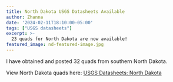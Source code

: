 ```yaml
---
title: North Dakota USGS Datasheets Available
author: Zhanna
date: '2024-02-11T18:10:00-05:00'
tags: ["USGS datasheets"]
excerpt: >-
  23 quads for North Dakota are now available!
featured_image: nd-featured-image.jpg
---
```


I have obtained and posted 32 quads from southern North Dakota.

View North Dakota quads here: [USGS Datasheets: North Dakota](/usgs-datasheets/north-dakota/)
